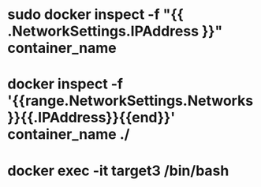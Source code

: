 # sudo docker inspect -f "{{ .NetworkSettings.IPAddress }}" container_name
# docker inspect -f '{{range.NetworkSettings.Networks}}{{.IPAddress}}{{end}}' container_name ./
# docker exec -it target3 /bin/bash
